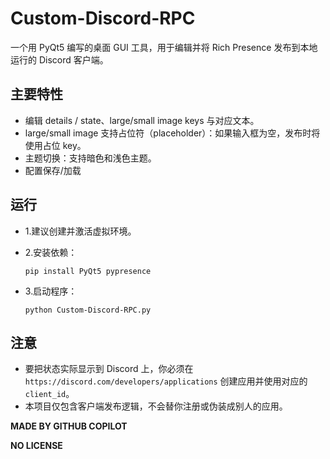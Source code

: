 # Custom-Discord-RPC

一个用 PyQt5 编写的桌面 GUI 工具，用于编辑并将 Rich Presence 发布到本地运行的 Discord 客户端。

## 主要特性

- 编辑 details / state、large/small image keys 与对应文本。
- large/small image 支持占位符（placeholder）：如果输入框为空，发布时将使用占位 key。
- 主题切换：支持暗色和浅色主题。
- 配置保存/加载

## 运行

- 1.建议创建并激活虚拟环境。
- 2.安装依赖：

   ```
   pip install PyQt5 pypresence
   ```

- 3.启动程序：

   ```
   python Custom-Discord-RPC.py
   ```

## 注意

- 要把状态实际显示到 Discord 上，你必须在 `https://discord.com/developers/applications` 创建应用并使用对应的 `client_id`。
- 本项目仅包含客户端发布逻辑，不会替你注册或伪装成别人的应用。

**MADE BY GITHUB COPILOT**

**NO LICENSE**